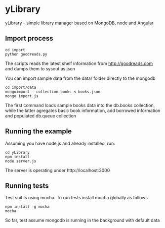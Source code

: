 yLibrary
========

yLibrary - simple library manager based on MongoDB, node and Angular

Import process
--------------

```
cd import
python goodreads.py
```

The scripts reads the latest shelf information from http://goodreads.com and dumps them to sysout as json

You can import sample data from the data/ folder directly to the mongodb

```
cd import/data
mongoimport --collection books < books.json 
mongo import.js
```

The first command loads sample books data into the db.books collection, while the latter agregates basic book information, add borrowed information and populated db.queue collection


Running the example
-------------------

Assuming you have node.js and already installed, run:

```
cd yLibrary
npm install
node server.js
```

The server is operating under http://localhost:3000


Running tests
-------------

Test suit is using mocha. To run tests install mocha globally as follows

```
npm install -g mocha
mocha
```

So far, test assume mongodb is running in the background with default data
